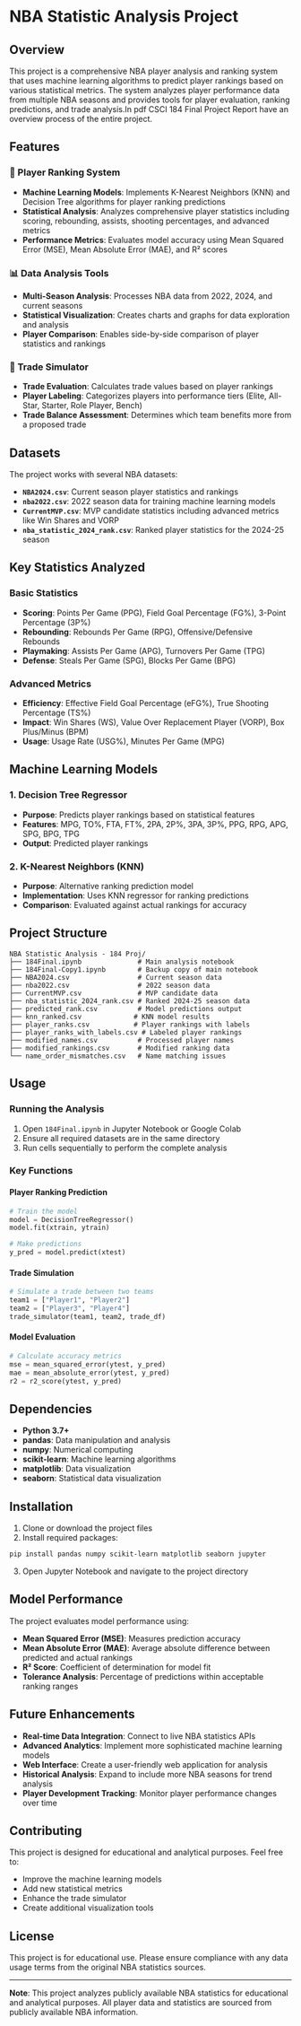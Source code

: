 # NBA Statistic Analysis Project

## Overview
This project is a comprehensive NBA player analysis and ranking system that uses machine learning algorithms to predict player rankings based on various statistical metrics. The system analyzes player performance data from multiple NBA seasons and provides tools for player evaluation, ranking predictions, and trade analysis.In pdf CSCI 184 Final Project Report have an overview process of the entire project.

## Features

### 🏀 Player Ranking System
- **Machine Learning Models**: Implements K-Nearest Neighbors (KNN) and Decision Tree algorithms for player ranking predictions
- **Statistical Analysis**: Analyzes comprehensive player statistics including scoring, rebounding, assists, shooting percentages, and advanced metrics
- **Performance Metrics**: Evaluates model accuracy using Mean Squared Error (MSE), Mean Absolute Error (MAE), and R² scores

### 📊 Data Analysis Tools
- **Multi-Season Analysis**: Processes NBA data from 2022, 2024, and current seasons
- **Statistical Visualization**: Creates charts and graphs for data exploration and analysis
- **Player Comparison**: Enables side-by-side comparison of player statistics and rankings

### 🔄 Trade Simulator
- **Trade Evaluation**: Calculates trade values based on player rankings
- **Player Labeling**: Categorizes players into performance tiers (Elite, All-Star, Starter, Role Player, Bench)
- **Trade Balance Assessment**: Determines which team benefits more from a proposed trade

## Datasets

The project works with several NBA datasets:

- **`NBA2024.csv`**: Current season player statistics and rankings
- **`nba2022.csv`**: 2022 season data for training machine learning models
- **`CurrentMVP.csv`**: MVP candidate statistics including advanced metrics like Win Shares and VORP
- **`nba_statistic_2024_rank.csv`**: Ranked player statistics for the 2024-25 season

## Key Statistics Analyzed

### Basic Statistics
- **Scoring**: Points Per Game (PPG), Field Goal Percentage (FG%), 3-Point Percentage (3P%)
- **Rebounding**: Rebounds Per Game (RPG), Offensive/Defensive Rebounds
- **Playmaking**: Assists Per Game (APG), Turnovers Per Game (TPG)
- **Defense**: Steals Per Game (SPG), Blocks Per Game (BPG)

### Advanced Metrics
- **Efficiency**: Effective Field Goal Percentage (eFG%), True Shooting Percentage (TS%)
- **Impact**: Win Shares (WS), Value Over Replacement Player (VORP), Box Plus/Minus (BPM)
- **Usage**: Usage Rate (USG%), Minutes Per Game (MPG)

## Machine Learning Models

### 1. Decision Tree Regressor
- **Purpose**: Predicts player rankings based on statistical features
- **Features**: MPG, TO%, FTA, FT%, 2PA, 2P%, 3PA, 3P%, PPG, RPG, APG, SPG, BPG, TPG
- **Output**: Predicted player rankings

### 2. K-Nearest Neighbors (KNN)
- **Purpose**: Alternative ranking prediction model
- **Implementation**: Uses KNN regressor for ranking predictions
- **Comparison**: Evaluated against actual rankings for accuracy

## Project Structure

```
NBA Statistic Analysis - 184 Proj/
├── 184Final.ipynb              # Main analysis notebook
├── 184Final-Copy1.ipynb        # Backup copy of main notebook
├── NBA2024.csv                 # Current season data
├── nba2022.csv                 # 2022 season data
├── CurrentMVP.csv              # MVP candidate data
├── nba_statistic_2024_rank.csv # Ranked 2024-25 season data
├── predicted_rank.csv          # Model predictions output
├── knn_ranked.csv             # KNN model results
├── player_ranks.csv           # Player rankings with labels
├── player_ranks_with_labels.csv # Labeled player rankings
├── modified_names.csv          # Processed player names
├── modified_rankings.csv       # Modified ranking data
└── name_order_mismatches.csv   # Name matching issues
```

## Usage

### Running the Analysis
1. Open `184Final.ipynb` in Jupyter Notebook or Google Colab
2. Ensure all required datasets are in the same directory
3. Run cells sequentially to perform the complete analysis

### Key Functions

#### Player Ranking Prediction
```python
# Train the model
model = DecisionTreeRegressor()
model.fit(xtrain, ytrain)

# Make predictions
y_pred = model.predict(xtest)
```

#### Trade Simulation
```python
# Simulate a trade between two teams
team1 = ["Player1", "Player2"]
team2 = ["Player3", "Player4"]
trade_simulator(team1, team2, trade_df)
```

#### Model Evaluation
```python
# Calculate accuracy metrics
mse = mean_squared_error(ytest, y_pred)
mae = mean_absolute_error(ytest, y_pred)
r2 = r2_score(ytest, y_pred)
```

## Dependencies

- **Python 3.7+**
- **pandas**: Data manipulation and analysis
- **numpy**: Numerical computing
- **scikit-learn**: Machine learning algorithms
- **matplotlib**: Data visualization
- **seaborn**: Statistical data visualization

## Installation

1. Clone or download the project files
2. Install required packages:
```bash
pip install pandas numpy scikit-learn matplotlib seaborn jupyter
```
3. Open Jupyter Notebook and navigate to the project directory

## Model Performance

The project evaluates model performance using:
- **Mean Squared Error (MSE)**: Measures prediction accuracy
- **Mean Absolute Error (MAE)**: Average absolute difference between predicted and actual rankings
- **R² Score**: Coefficient of determination for model fit
- **Tolerance Analysis**: Percentage of predictions within acceptable ranking ranges

## Future Enhancements

- **Real-time Data Integration**: Connect to live NBA statistics APIs
- **Advanced Analytics**: Implement more sophisticated machine learning models
- **Web Interface**: Create a user-friendly web application for analysis
- **Historical Analysis**: Expand to include more NBA seasons for trend analysis
- **Player Development Tracking**: Monitor player performance changes over time

## Contributing

This project is designed for educational and analytical purposes. Feel free to:
- Improve the machine learning models
- Add new statistical metrics
- Enhance the trade simulator
- Create additional visualization tools

## License

This project is for educational use. Please ensure compliance with any data usage terms from the original NBA statistics sources.

---

**Note**: This project analyzes publicly available NBA statistics for educational and analytical purposes. All player data and statistics are sourced from publicly available NBA information.
